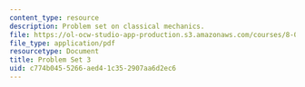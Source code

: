 ```yaml
---
content_type: resource
description: Problem set on classical mechanics.
file: https://ol-ocw-studio-app-production.s3.amazonaws.com/courses/8-012-physics-i-classical-mechanics-fall-2008/c774b0455266aed41c352907aa6d2ec6_ps3.pdf
file_type: application/pdf
resourcetype: Document
title: Problem Set 3
uid: c774b045-5266-aed4-1c35-2907aa6d2ec6
---
```

